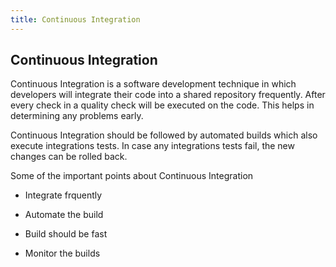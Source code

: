 ```yaml
---
title: Continuous Integration
---
```

## Continuous Integration
Continuous Integration is a software development technique in which developers will integrate their code into a shared repository frequently. After every check in a quality check will be executed on the code. This helps in determining any problems early.

Continuous Integration should be followed by automated builds which also execute integrations tests. In case any integrations tests fail, the new changes can be rolled back.

Some of the important points about Continuous Integration

   - Integrate frquently
   
   - Automate the build
   
   - Build should be fast
   
   - Monitor the builds
